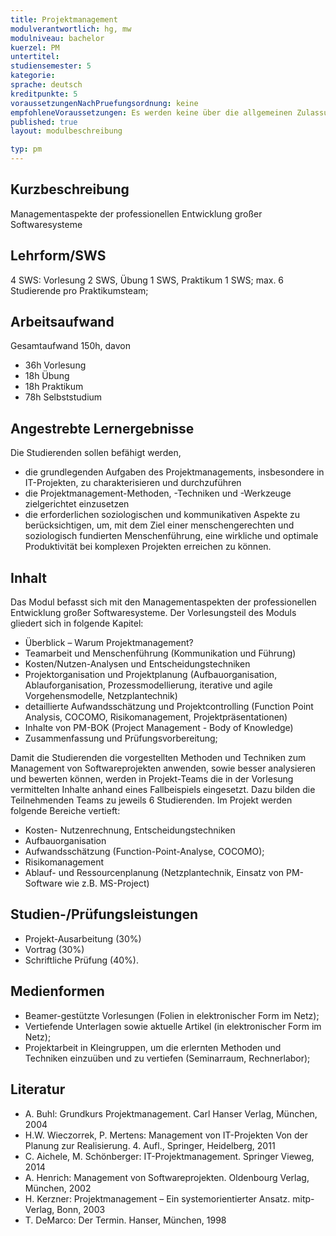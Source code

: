 ```yaml
---
title: Projektmanagement
modulverantwortlich: hg, mw
modulniveau: bachelor
kuerzel: PM
untertitel:
studiensemester: 5
kategorie:
sprache: deutsch
kreditpunkte: 5
voraussetzungenNachPruefungsordnung: keine
empfohleneVoraussetzungen: Es werden keine über die allgemeinen Zulassungsvoraussetzungen hinausgehende fachlichen Voraussetzungen gefordert, jedoch sollten Engagement, Motivation, Toleranz, Bereitschaft zur Teamarbeit mitgebracht werden.
published: true
layout: modulbeschreibung

typ: pm
---
```


## Kurzbeschreibung
Managementaspekte der professionellen Entwicklung großer Softwaresysteme

## Lehrform/SWS
4 SWS: Vorlesung 2 SWS, Übung 1 SWS, Praktikum 1 SWS; max. 6 Studierende pro Praktikumsteam;

## Arbeitsaufwand
Gesamtaufwand 150h, davon 

* 36h Vorlesung
* 18h Übung
* 18h Praktikum
* 78h Selbststudium

## Angestrebte Lernergebnisse
Die Studierenden sollen befähigt werden, 

- die grundlegenden Aufgaben des Projektmanagements, insbesondere in IT-Projekten, zu charakterisieren und durchzuführen
- die Projektmanagement-Methoden, -Techniken und -Werkzeuge zielgerichtet einzusetzen
- die erforderlichen soziologischen und kommunikativen Aspekte zu berücksichtigen, um, mit dem Ziel einer menschengerechten und soziologisch fundierten Menschenführung, eine wirkliche und optimale Produktivität bei komplexen Projekten erreichen zu können.


## Inhalt
Das Modul befasst sich mit den Managementaspekten der professionellen Entwicklung großer Softwaresysteme. 
Der Vorlesungsteil des Moduls gliedert sich in folgende Kapitel: 

- Überblick – Warum Projektmanagement?
- Teamarbeit und Menschenführung (Kommunikation und Führung)
- Kosten/Nutzen-Analysen und Entscheidungstechniken
- Projektorganisation und Projektplanung (Aufbauorganisation, Ablauforganisation, Prozessmodellierung, iterative und agile Vorgehensmodelle, Netzplantechnik)
- detaillierte Aufwandsschätzung und Projektcontrolling (Function Point Analysis, COCOMO, Risikomanagement, Projektpräsentationen)
- Inhalte von PM-BOK (Project Management - Body of Knowledge)
- Zusammenfassung und Prüfungsvorbereitung;

Damit die Studierenden die vorgestellten Methoden und Techniken zum Management von Softwareprojekten anwenden, sowie besser analysieren und bewerten können, werden in Projekt-Teams die in der Vorlesung vermittelten Inhalte anhand eines Fallbeispiels eingesetzt. Dazu bilden die Teilnehmenden Teams zu jeweils 6 Studierenden. Im Projekt werden folgende Bereiche vertieft:

- Kosten- Nutzenrechnung, Entscheidungstechniken
- Aufbauorganisation
- Aufwandsschätzung (Function-Point-Analyse, COCOMO);
- Risikomanagement
- Ablauf- und Ressourcenplanung (Netzplantechnik, Einsatz von PM-Software wie z.B. MS-Project)

## Studien-/Prüfungsleistungen
* Projekt-Ausarbeitung (30%)
* Vortrag (30%)
* Schriftliche Prüfung (40%).

## Medienformen
* Beamer-gestützte Vorlesungen (Folien in elektronischer Form im Netz);
* Vertiefende Unterlagen sowie aktuelle Artikel (in elektronischer Form im Netz);
* Projektarbeit in Kleingruppen, um die erlernten Methoden und Techniken einzuüben und zu vertiefen (Seminarraum, Rechnerlabor);

## Literatur
- A. Buhl: Grundkurs Projektmanagement. Carl Hanser Verlag, München, 2004
- H.W. Wieczorrek, P. Mertens: Management von IT-Projekten Von der Planung zur Realisierung. 4. Aufl., Springer, Heidelberg, 2011
- C. Aichele, M. Schönberger: IT-Projektmanagement. Springer Vieweg, 2014
- A. Henrich: Management von Softwareprojekten. Oldenbourg Verlag, München, 2002
- H. Kerzner: Projektmanagement – Ein systemorientierter Ansatz. mitp-Verlag, Bonn, 2003
- T. DeMarco: Der Termin. Hanser, München, 1998

